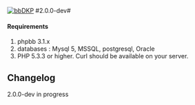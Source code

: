 [![bbDKP](http://www.bbDKP.com/images/site_logo.png)](http://www.bbDKP.com)
#2.0.0-dev#

#### Requirements
1.	phpbb 3.1.x
2.	databases : Mysql 5, MSSQL, postgresql, Oracle
3.	PHP 5.3.3 or higher. Curl should be available on your server.

## Changelog 

2.0.0-dev in progress

